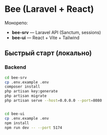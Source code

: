 # Bee (Laravel + React)

Монорепо:  
- **bee-srv** — Laravel API (Sanctum, sessions)
- **bee-ui** — React + Vite + Tailwind

## Быстрый старт (локально)

### Backend
```bash
cd bee-srv
cp .env.example .env
composer install
php artisan key:generate
php artisan migrate
php artisan serve --host=0.0.0.0 --port=8080


cd bee-ui
cp .env.example .env
npm install
npm run dev -- --port 5174
